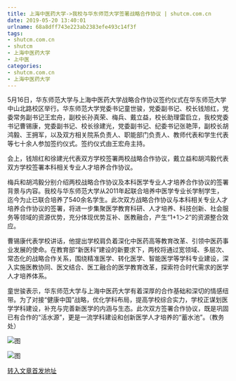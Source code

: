 ```yaml
---
title: 上海中医药大学->我校与华东师范大学签署战略合作协议 | shutcm.com.cn
date: 2019-05-20 13:40:01
urlname: 68a8dff743e223ab2383efe493c14f3f
tags: 
- shutcm.com.cn
- shutcm
- 上海中医药大学
- 上中医
categories:
- shutcm.com.cn
- 上海中医药大学
---
```



5月16日，华东师范大学与上海中医药大学战略合作协议签约仪式在华东师范大学中山北路校区举行。华东师范大学党委书记童世骏，党委副书记、校长钱旭红，党委常务副书记王宏舟，副校长孙真荣、梅兵、戴立益，校长助理雷启立，我校党委书记曹锡康，党委副书记、校长徐建光，党委副书记、纪委书记张艳萍，副校长胡鸿毅、王拥军，以及双方相关院系负责人、职能部门负责人、教师代表和学生代表等七十余人参加签约仪式。签约仪式由王宏舟主持。

会上，钱旭红和徐建光代表双方学校签署两校战略合作协议，戴立益和胡鸿毅代表双方学校签署本科相关专业人才培养合作协议。

梅兵和胡鸿毅分别介绍两校战略合作协议及本科医学专业人才培养合作协议的签署背景与内容。我校与华东师范大学从2011年起联合培养中医学专业长学制学生，迄今为止已联合培养了540余名学生。此次双方战略合作协议与本科相关专业人才培养合作协议的签署，将进一步集聚医学教育科研、人才培养、科技创新、社会服务等领域的资源优势，充分体现优势互补、医教融合，产生“1+1＞2”的资源整合效应。

曹锡康代表学校讲话，他提出学校肩负着深化中医药高等教育改革、引领中医药事业发展的使命。在教育部“新医科”建设的新要求下，两校将通过宽领域、多层次、常态化的战略合作关系，围绕精准医学、转化医学、智能医学等学科专业建设，深入实施医教协同、医文结合、医工融合的医学教育改革，探索符合时代需求的医学人才培养体系。

童世骏表示，华东师范大学与上海中医药大学有着深厚的合作基础和深切的情感纽带。为了对接“健康中国”战略，优化学科布局，提高学校综合实力，学校正谋划医学学科建设，补充与完善新医学的内涵与生态。此次双方签署合作协议，既是巩固已有合作的“活水源”，更是一流学科建设和创新医学人才培养的“蓄水池”。（教务处）



![图](https://www.shutcm.edu.cn/_upload/article/images/73/47/8529d9744208a8f5ad5433f451b5/00bb3327-d0e2-4db6-bc67-fa061b021b44.png)

![图](https://www.shutcm.edu.cn/_upload/article/images/73/47/8529d9744208a8f5ad5433f451b5/715ca863-35cf-43b7-baf0-60bf7b36bf6c.png)

[转入文章首发地址](https://www.shutcm.edu.cn/2019/0520/c221a104516/page.htm)